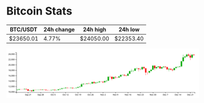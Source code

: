 # Bitcoin Stats

BTC/USDT|24h change|24h high|24h low|
|---|---|---|---|
|$23650.01|4.77%|$24050.00|$22353.40|

<img src="./chart.svg">
